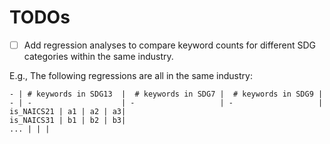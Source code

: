 # TODOs

- [ ] Add regression analyses to compare keyword counts for different SDG categories within the same industry.

E.g., The following regressions are all in the same industry:

```table
- | # keywords in SDG13  |  # keywords in SDG7 |  # keywords in SDG9 |
- | -                    | -                   | -                   |
is_NAICS21 | a1 | a2 | a3|
is_NAICS31 | b1 | b2 | b3|
... | | |

```

